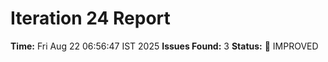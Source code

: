 # Iteration 24 Report
**Time:** Fri Aug 22 06:56:47 IST 2025
**Issues Found:** 3
**Status:** 🔧 IMPROVED
